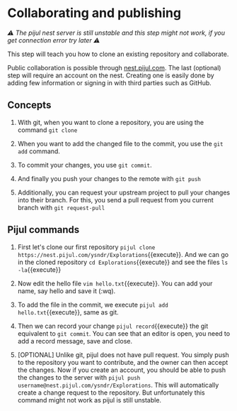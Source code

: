 # Collaborating and publishing

*⚠️ The pijul nest server is still unstable and this step might not work, if you get connection error try later ⚠️*

This step will teach you how to clone an existing repository and collaborate.

Public collaboration is possible through [nest.pijul.com](https://nest.pijul.com). The last (optional) step will require an account on the nest. Creating one is easily done by adding few information or signing in with third parties such as GitHub.

## Concepts

1. With git, when you want to clone a repository, you are using the command `git clone`

2. When you want to add the changed file to the commit, you use the `git add` command.

3. To commit your changes, you use `git commit`.

4. And finally you push your changes to the remote with `git push`

5. Additionally, you can request your upstream project to pull your changes into their branch. For this, you send a pull request from you current branch with `git request-pull`

## Pijul commands

1. First let's clone our first repository `pijul clone https://nest.pijul.com/ysndr/Explorations`{{execute}}. And we can go in the cloned repository `cd Explorations`{{execute}} and see the files `ls -la`{{execute}}

2. Now edit the hello file `vim hello.txt`{{execute}}. You can add your name, say hello and save it (:wq).

3. To add the file in the commit, we execute `pijul add hello.txt`{{execute}}, same as git.

4. Then we can record your change `pijul record`{{execute}} the git equivalent to `git commit`. You can see that an editor is open, you need to add a record message, save and close.

5. \[OPTIONAL\] Unlike git, pijul does not have pull request. You simply push to the repository you want to contribute, and the owner can then accept the changes. Now if you create an account, you should be able to push the changes to the server with `pijul push username@nest.pijul.com/ysndr/Explorations`. This will automatically create a change request to the repository. But unfortunately this command might not work as pijul is still unstable.
